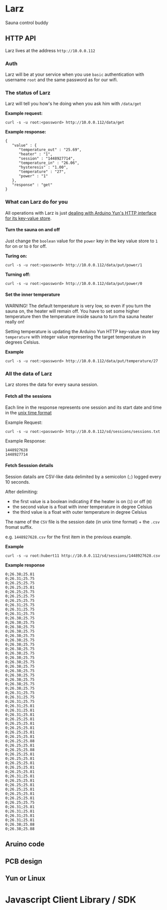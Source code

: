 # Larz

Sauna control buddy

## HTTP API

Larz lives at the address `http://10.0.0.112`

### Auth

Larz will be at your service when you use `basic` authentication with username `root` and the same password as for our wifi.

### The status of Larz

Larz will tell you how's he doing when you ask him with `/data/get`

**Example request:**

```
curl -s -u root:<password> http://10.0.0.112/data/get
```

**Example response:**

```
{
   "value" : {
      "temperature_out" : "25.69",
      "heater" : "1",
      "session" : "1448927714",
      "temperature_in" : "26.06",
      "hysteresis" : "1.00",
      "temperature" : "27",
      "power" : "1"
   },
   "response" : "get"
}
```

### What can Larz do for you

All operations with Larz is just [dealing with Arduino Yun's HTTP interface for its key-value store](https://www.arduino.cc/en/Guide/ArduinoYun#toc5).

#### Turn the sauna on and off

Just change the `boolean` value for the `power` key in the key value store to `1` for on or to `0` for off.

**Turing on:**
```
curl -s -u root:<password> http://10.0.0.112/data/put/power/1
```

**Turning off:**
```
curl -s -u root:<password> http://10.0.0.112/data/put/power/0
```

#### Set the inner temperature

WARNING! The default temperature is very low, so even if you turn the sauna on, the heater will remain off. You have to set some higher temperature then the temperature inside sauna to turn tha sauna heater really on!

Setting temperature is updating the Arduino Yun HTTP key-value store key `temperature` with integer value represering the target temperature in degrees Celsius.

**Example**
```
curl -s -u root:<password> http://10.0.0.112/data/put/temperature/27
```

### All the data of Larz

Larz stores the data for every sauna session.

#### Fetch all the sessions

Each line in the response represents one session and its start date and time in the [unix time format](https://en.wikipedia.org/wiki/Unix_time)

Example Request:

```
curl -s -u root:<password> http://10.0.0.112/sd/sessions/sessions.txt
```

Example Response:

```
1448927628
1448927714
```

#### Fetch Sesssion details

Session datails are CSV-like data delimited by a semicolon (`;`) logged every 10 seconds.

After delimiting:
- the first value is a boolean indicating if the heater is on (`1`) or off (`0`)
- the second value is a float with inner temperature in degree Celsius
- the third value is a float with outer temperature in degree Celsius

The name of the `CSV` file is the session date  (in unix time format) + the `.csv` fromat suffix.

e.g. `1448927628.csv` for the first item in the previous example.

**Example**

```
curl -s -u root:hubert11 http://10.0.0.112/sd/sessions/1448927628.csv
```

**Example response**
```
0;26.38;25.81
0;26.31;25.75
0;26.25;25.75
0;26.25;25.81
0;26.25;25.75
0;26.25;25.75
0;26.25;25.75
0;26.31;25.75
0;26.31;25.75
0;26.31;25.75
0;26.38;25.75
0;26.38;25.75
0;26.38;25.75
0;26.38;25.75
0;26.38;25.75
0;26.38;25.75
0;26.38;25.75
0;26.38;25.75
0;26.38;25.75
0;26.38;25.75
0;26.38;25.75
0;26.38;25.75
0;26.38;25.75
0;26.38;25.75
0;26.38;25.75
0;26.38;25.75
0;26.38;25.75
0;26.31;25.75
0;26.31;25.75
0;26.31;25.75
0;26.31;25.81
0;26.31;25.81
0;26.31;25.81
0;26.25;25.81
0;26.25;25.81
0;26.25;25.81
0;26.25;25.81
0;26.25;25.81
0;26.25;25.88
0;26.25;25.81
0;26.25;25.88
0;26.25;25.81
0;26.25;25.81
0;26.25;25.81
0;26.25;25.81
0;26.25;25.81
0;26.31;25.81
0;26.25;25.81
0;26.25;25.81
0;26.25;25.81
0;26.25;25.81
0;26.25;25.81
0;26.25;25.75
0;26.31;25.81
0;26.31;25.81
0;26.31;25.81
0;26.31;25.81
0;26.38;25.88
0;26.38;25.88
```


## Aruino code

## PCB design

## Yun or Linux

# Javascript Client Library / SDK



